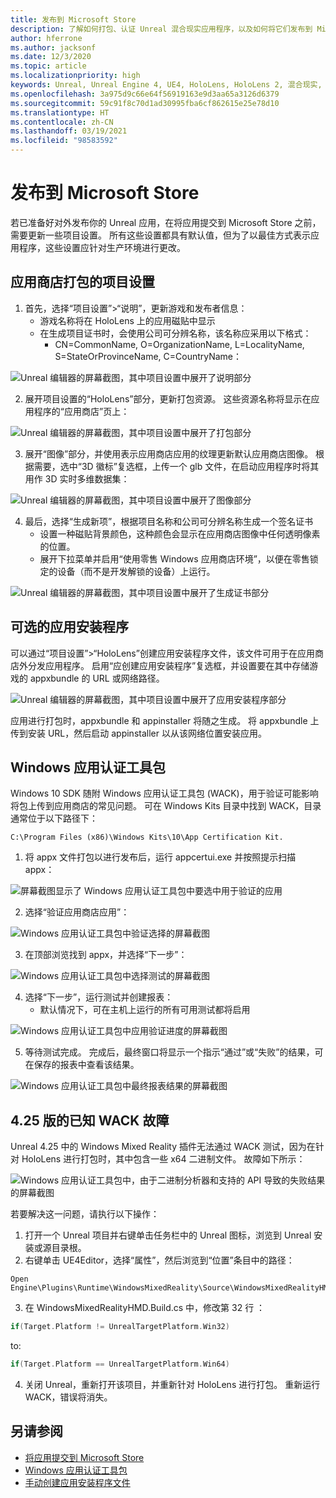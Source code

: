 ```yaml
---
title: 发布到 Microsoft Store
description: 了解如何打包、认证 Unreal 混合现实应用程序，以及如何将它们发布到 Microsoft Store。
author: hferrone
ms.author: jacksonf
ms.date: 12/3/2020
ms.topic: article
ms.localizationpriority: high
keywords: Unreal, Unreal Engine 4, UE4, HoloLens, HoloLens 2, 混合现实, 开发, 文档, 指南, 功能, 混合现实头戴显示设备, windows 混合现实头戴显示设备, 虚拟现实头戴显示设备, 发布, 分发, Microsoft Store
ms.openlocfilehash: 3a975d9c66e64f56919163e9d3aa65a3126d6379
ms.sourcegitcommit: 59c91f8c70d1ad30995fba6cf862615e25e78d10
ms.translationtype: HT
ms.contentlocale: zh-CN
ms.lasthandoff: 03/19/2021
ms.locfileid: "98583592"
---
```

# <a name="publishing-to-the-microsoft-store"></a>发布到 Microsoft Store

若已准备好对外发布你的 Unreal 应用，在将应用提交到 Microsoft Store 之前，需要更新一些项目设置。 所有这些设置都具有默认值，但为了以最佳方式表示应用程序，这些设置应针对生产环境进行更改。

## <a name="project-settings-for-the-store-packaging"></a>应用商店打包的项目设置

1. 首先，选择“项目设置”>“说明”，更新游戏和发布者信息： 
    * 游戏名称将在 HoloLens 上的应用磁贴中显示
    * 在生成项目证书时，会使用公司可分辨名称，该名称应采用以下格式： 
        * CN=CommonName, O=OrganizationName, L=LocalityName, S=StateOrProvinceName, C=CountryName：

![Unreal 编辑器的屏幕截图，其中项目设置中展开了说明部分](images/unreal-publishing-img-01.png)

2. 展开项目设置的“HoloLens”部分，更新打包资源。  这些资源名称将显示在应用程序的“应用商店”页上：

![Unreal 编辑器的屏幕截图，其中项目设置中展开了打包部分](images/unreal-publishing-img-02.png)

3. 展开“图像”部分，并使用表示应用商店应用的纹理更新默认应用商店图像。  根据需要，选中“3D 徽标”复选框，上传一个 glb 文件，在启动应用程序时将其用作 3D 实时多维数据集：

![Unreal 编辑器的屏幕截图，其中项目设置中展开了图像部分](images/unreal-publishing-img-03.png)

4. 最后，选择“生成新项”，根据项目名称和公司可分辨名称生成一个签名证书  
    * 设置一种磁贴背景颜色，这种颜色会显示在应用商店图像中任何透明像素的位置。
    * 展开下拉菜单并启用“使用零售 Windows 应用商店环境”，以便在零售锁定的设备（而不是开发解锁的设备）上运行。

![Unreal 编辑器的屏幕截图，其中项目设置中展开了生成证书部分](images/unreal-publishing-img-04.png)

## <a name="optional-app-installer"></a>可选的应用安装程序

可以通过“项目设置”>“HoloLens”创建应用安装程序文件，该文件可用于在应用商店外分发应用程序。  启用“应创建应用安装程序”复选框，并设置要在其中存储游戏的 appxbundle 的 URL 或网络路径。  

![Unreal 编辑器的屏幕截图，其中项目设置中展开了应用安装程序部分](images/unreal-publishing-img-05.png)

应用进行打包时，appxbundle 和 appinstaller 将随之生成。  将 appxbundle 上传到安装 URL，然后启动 appinstaller 以从该网络位置安装应用。

## <a name="windows-app-certification-kit"></a>Windows 应用认证工具包

Windows 10 SDK 随附 Windows 应用认证工具包 (WACK)，用于验证可能影响将包上传到应用商店的常见问题。  可在 Windows Kits 目录中找到 WACK，目录通常位于以下路径下： 

```
C:\Program Files (x86)\Windows Kits\10\App Certification Kit.
```

1. 将 appx 文件打包以进行发布后，运行 appcertui.exe 并按照提示扫描 appx：

![屏幕截图显示了 Windows 应用认证工具包中要选中用于验证的应用](images/unreal-publishing-img-06.png)

2. 选择“验证应用商店应用”：

![Windows 应用认证工具包中验证选择的屏幕截图](images/unreal-publishing-img-07.png)

3. 在顶部浏览找到 appx，并选择“下一步”：

![Windows 应用认证工具包中选择测试的屏幕截图](images/unreal-publishing-img-08.png)

4. 选择“下一步”，运行测试并创建报表：
    * 默认情况下，可在主机上运行的所有可用测试都将启用

![Windows 应用认证工具包中应用验证进度的屏幕截图](images/unreal-publishing-img-09.png)

5. 等待测试完成。 完成后，最终窗口将显示一个指示“通过”或“失败”的结果，可在保存的报表中查看该结果。

![Windows 应用认证工具包中最终报表结果的屏幕截图](images/unreal-publishing-img-10.png)

## <a name="known-wack-failure-with-425"></a>4\.25 版的已知 WACK 故障

Unreal 4.25 中的 Windows Mixed Reality 插件无法通过 WACK 测试，因为在针对 HoloLens 进行打包时，其中包含一些 x64 二进制文件。 故障如下所示：

![Windows 应用认证工具包中，由于二进制分析器和支持的 API 导致的失败结果的屏幕截图](images/unreal-publishing-img-11.png)

若要解决这一问题，请执行以下操作：
1. 打开一个 Unreal 项目并右键单击任务栏中的 Unreal 图标，浏览到 Unreal 安装或源目录根。
2. 右键单击 UE4Editor，选择“属性”，然后浏览到“位置”条目中的路径：

```
Open Engine\Plugins\Runtime\WindowsMixedReality\Source\WindowsMixedRealityHMD\WindowsMixedRealityHMD.Build.cs.
```

3. 在 WindowsMixedRealityHMD.Build.cs 中，修改第 32 行 ：

```cpp
if(Target.Platform != UnrealTargetPlatform.Win32)
```

to:

```cpp
if(Target.Platform == UnrealTargetPlatform.Win64)

```

4. 关闭 Unreal，重新打开该项目，并重新针对 HoloLens 进行打包。  重新运行 WACK，错误将消失。 

## <a name="see-also"></a>另请参阅

* [将应用提交到 Microsoft Store](../../distribute/submitting-an-app-to-the-microsoft-store.md)
* [Windows 应用认证工具包](https://developer.microsoft.com/windows/downloads/app-certification-kit)
* [手动创建应用安装程序文件](/windows/msix/app-installer/how-to-create-appinstaller-file)